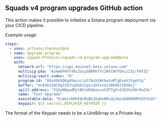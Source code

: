 ## Squads v4 program upgrades GitHub action

This action makes it possible to initialize a Solana program deployment via your CICD pipeline.

Example usage:

```yml
steps:
  - uses: actions/checkout@v4
  - name: Upgrade program
    uses: Squads-Protocol/squads-v4-program-upgrade@beta
    with:
      network-url: "https://api.mainnet-beta.solana.com"
      multisig-pda: "Aumm6P4VT4RcZUspSBRRkTYt2RFCWVfUhci23LrFNfZC"
      multisig-vault-index: "0"
      program-id: "89xd9GGQ6gd9qcxciu5TAcH1WSbwVuMTgDseh7Vge5tp"
      buffer: "Hs93mJ3HC9qJz6ttpGGk12piv1bVxndv1RE86t585Duj"
      spill-address: "FU2pN8qudMjtBCnU6QAavsvhZFTgXrdJ8JkLRArRuZ4n"
      name: "Test Upgrade"
      executable-data: "ELWwLnkMhEBsMuBUjDqHuN8sdy3AxxDAHU6MhVX5tG2U"
      keypair: ${{ secrets.DEPLOYER_KEYPAIR }}
```

The format of the Keypair needs to be a Uint8Array or a Private key.


